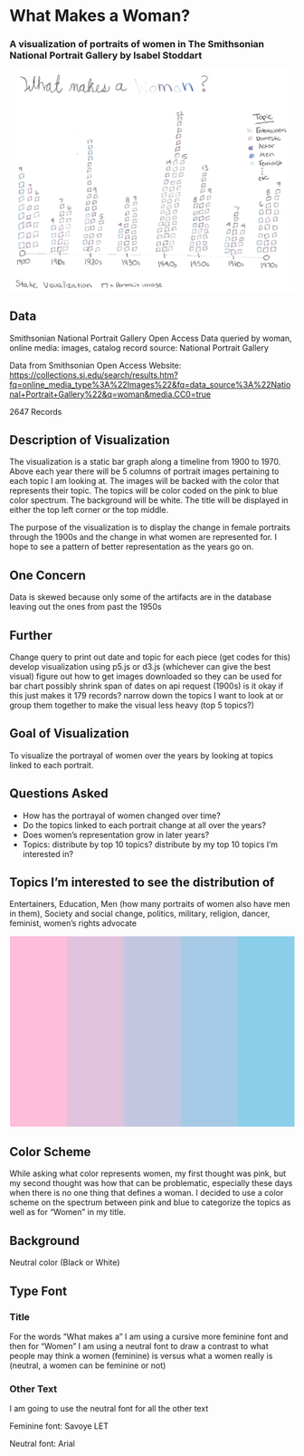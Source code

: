 # What Makes a Woman? 
### A visualization of portraits of women in The Smithsonian National Portrait Gallery by Isabel Stoddart

![](Images/What_makes_a_woman_prototype.png)

## Data

Smithsonian National Portrait Gallery Open Access Data queried by woman, online media: images, catalog record source: National Portrait Gallery

Data from Smithsonian Open Access Website: https://collections.si.edu/search/results.htm?fq=online_media_type%3A%22Images%22&fq=data_source%3A%22National+Portrait+Gallery%22&q=woman&media.CC0=true

2647 Records

## Description of Visualization

The visualization is a static bar graph along a timeline from 1900 to 1970. Above each year there will be 5 columns of portrait images pertaining to each topic I am looking at. The images will be backed with the color that represents their topic. The topics will be color coded on the pink to blue color spectrum. The background will be white. The title will be displayed in either the top left corner or the top middle.

The purpose of the visualization is to display the change in female portraits through the 1900s and the change in what women are represented for. I hope to see a pattern of better representation as the years go on. 

## One Concern

Data is skewed because only some of the artifacts are in the database leaving out the ones from past the 1950s

## Further 

Change query to print out date and topic for each piece (get codes for this)
develop visualization using p5.js or d3.js (whichever can give the best visual)
figure out how to get images downloaded so they can be used for bar chart
possibly shrink span of dates on api request (1900s) is it okay if this just makes it 179 records?
narrow down the topics I want to look at or group them together to make the visual less heavy (top 5 topics?)

## Goal of Visualization 

To visualize the portrayal of women over the years by looking at topics linked to each portrait. 

## Questions Asked 

* How has the portrayal of women changed over time? 
* Do the topics linked to each portrait change at all over the years?
* Does women’s representation grow in later years?
* Topics: distribute by top 10 topics? distribute by my top 10 topics I’m interested in?

## Topics I’m interested to see the distribution of 

Entertainers, Education, Men (how many portraits of women also have men in them), Society and social change, politics, military, religion, dancer, feminist, women’s rights advocate

![](Images/ColorScheme.png)

## Color Scheme

While asking what color represents women, my first thought was pink, but my second thought was how that can be problematic, especially these days when there is no one thing that defines a woman. I decided to use a color scheme on the spectrum between pink and blue to categorize the topics as well as for “Women” in my title.

## Background

Neutral color (Black or White)

## Type Font

### Title

For the words “What makes a” I am using a cursive more feminine font and then for “Women” I am using a neutral font to draw a contrast to what people may think a women (feminine) is versus what a women really is (neutral, a women can be feminine or not)

### Other Text

I am going to use the neutral font for all the other text

Feminine font: Savoye LET

Neutral font: Arial
